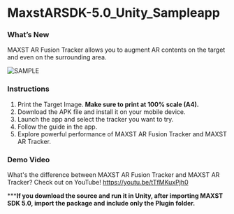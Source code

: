 ﻿# MaxstARSDK-5.0_Unity_Sampleapp

### What’s New
MAXST AR Fusion Tracker allows you to augment AR contents on the target and even on the surrounding area.

![SAMPLE](/Sample.png)

### Instructions
1. Print the Target Image. **Make sure to print at 100% scale (A4).**
2. Download the APK file and install it on your mobile device.
3. Launch the app and select the tracker you want to try.
4. Follow the guide in the app.
5. Explore powerful performance of MAXST AR Fusion Tracker and MAXST AR Tracker. 

### Demo Video
What's the difference between MAXST AR Fusion Tracker and MAXST AR Tracker?
Check out on YouTube!
https://youtu.be/tTfMKuxPjh0

*****If you download the source and run it in Unity, after importing MAXST SDK 5.0, import the package and include only the Plugin folder.**
